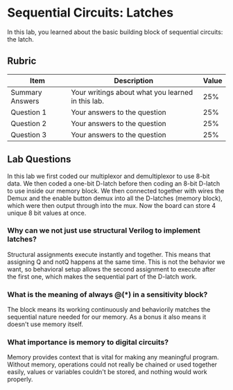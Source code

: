 # Sequential Circuits: Latches

In this lab, you learned about the basic building block of sequential circuits: the latch.

## Rubric

| Item | Description | Value |
| ---- | ----------- | ----- |
| Summary Answers | Your writings about what you learned in this lab. | 25% |
| Question 1 | Your answers to the question | 25% |
| Question 2 | Your answers to the question | 25% |
| Question 3 | Your answers to the question | 25% |

## Lab Questions

In this lab we first coded our multiplexor and demultiplexor to use 8-bit data. We then coded a one-bit D-latch before then coding an 8-bit D-latch to use inside our memory block. We then connected together with wires the Demux and the enable button demux into all the D-latches (memory block), which were then output through into the mux. Now the board can store 4 unique 8 bit values at once.

###  Why can we not just use structural Verilog to implement latches?

Structural assignments execute instantly and together. This means that assigning Q and notQ happens at the same time. This is not the behavior we want, so behavioral setup allows the second assignment to execute after the first one, which makes the sequential part of the D-latch work.

### What is the meaning of always @(*) in a sensitivity block?

The block means its working continuously and behaviorily matches the sequential nature needed for our memory. As a bonus it also means it doesn't use memory itself.

### What importance is memory to digital circuits?

Memory provides context that is vital for making any meaningful program. Without memory, operations could not really be chained or used together easily, values or variables couldn't be stored, and nothing would work properly.
